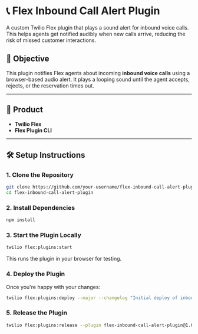 # 📞 Flex Inbound Call Alert Plugin

A custom Twilio Flex plugin that plays a sound alert for inbound voice calls. This helps agents get notified audibly when new calls arrive, reducing the risk of missed customer interactions.


## 🎯 Objective

This plugin notifies Flex agents about incoming **inbound voice calls** using a browser-based audio alert. It plays a looping sound until the agent accepts, rejects, or the reservation times out.

---

## 🧰 Product

- **Twilio Flex**
- **Flex Plugin CLI**

---

## 🛠️ Setup Instructions

### 1. Clone the Repository

```bash
git clone https://github.com/your-username/flex-inbound-call-alert-plugin.git
cd flex-inbound-call-alert-plugin
```

### 2. Install Dependencies

```bash
npm install
```
### 3. Start the Plugin Locally

```bash
twilio flex:plugins:start
```

This runs the plugin in your browser for testing.

### 4. Deploy the Plugin
   
Once you're happy with your changes:

```bash
twilio flex:plugins:deploy --major --changelog "Initial deploy of inbound call alert plugin"
```

### 5. Release the Plugin

```bash
twilio flex:plugins:release --plugin flex-inbound-call-alert-plugin@1.0.0 --name "Inbound Call Alert"
```

